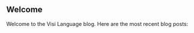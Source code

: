 ## Welcome



<span data-lift="if?extra_true=has_blog">Welcome to the Visi Language blog.
     Here are the most recent blog posts:</span>

<div data-lift="if?extra_true=has_blog">
      <div data-lift="blog.simple"></div>
</div>

[title: Home]: /